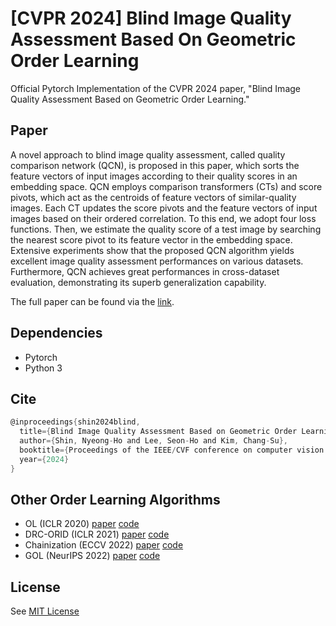 # [CVPR 2024] Blind Image Quality Assessment Based On Geometric Order Learning
Official Pytorch Implementation of the CVPR 2024 paper, "Blind Image Quality Assessment Based on Geometric Order Learning."

Paper
-----------------------------------------------------------------------------
A novel approach to blind image quality assessment, called quality comparison network (QCN), is proposed in this paper, which sorts the feature vectors of input images according to their quality scores in an embedding space. QCN employs comparison transformers (CTs) and score pivots, which act as the centroids of feature vectors of similar-quality images. Each CT updates the score pivots and the feature vectors of input images based on their ordered correlation. To this end, we adopt four loss functions. Then, we estimate the quality score of a test image by searching the nearest score pivot to its feature vector in the embedding space. Extensive experiments show that the proposed QCN algorithm yields excellent image quality assessment performances on various datasets. Furthermore, QCN achieves great performances in cross-dataset evaluation, demonstrating its superb generalization capability.

The full paper can be found via the [link]([https://arxiv.org/abs/2203.13122](https://openaccess.thecvf.com/content/CVPR2024/html/Shin_Blind_Image_Quality_Assessment_Based_on_Geometric_Order_Learning_CVPR_2024_paper.html)).

<!--Please cite our paper if you use our code:-->

Dependencies
-----------------------------------------------------------------------------
- Pytorch
- Python 3


Cite
-----------------------------------------------------------------------------
```c
@inproceedings{shin2024blind,
  title={Blind Image Quality Assessment Based on Geometric Order Learning},
  author={Shin, Nyeong-Ho and Lee, Seon-Ho and Kim, Chang-Su},
  booktitle={Proceedings of the IEEE/CVF conference on computer vision and pattern recognition},
  year={2024}
}
```

Other Order Learning Algorithms
-----------------------------------------------------------------------------
* OL (ICLR 2020) [paper](https://openreview.net/pdf?id=HygsuaNFwr) [code](https://github.com/changsukim-ku/order-learning)
* DRC-ORID (ICLR 2021) [paper](https://openreview.net/pdf?id=Yz-XtK5RBxB) [code](https://github.com/seon92/DRC-ORID)
* Chainization (ECCV 2022) [paper](https://www.ecva.net/papers/eccv_2022/papers_ECCV/papers/136730199.pdf) [code](https://github.com/seon92/Chainization)
* GOL (NeurIPS 2022) [paper](https://openreview.net/pdf?id=agNTJU1QNw) [code](https://github.com/seon92/GOL)

License
-----------------------------------------------------------------------------
See [MIT License](https://github.com/nhshin-mcl/MWR/blob/main/LICENSE)
